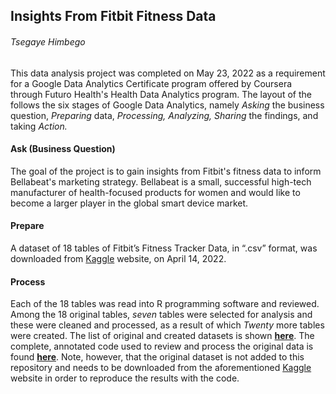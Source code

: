 ## Insights From Fitbit Fitness Data
###### _Tsegaye Himbego_
This data analysis project was completed on May 23, 2022 as a requirement for a Google Data Analytics Certificate program offered by Coursera through Futuro Health's Health Data Analytics program. The layout of the follows the six stages of Google Data Analytics, namely _Asking_ the business question, _Preparing_ data, _Processing,_ _Analyzing,_ _Sharing_ the findings, and taking _Action._
#### Ask (Business Question)
The goal of the project is to gain insights from Fitbit's fitness data to inform Bellabeat's marketing strategy. Bellabeat is a small, successful high-tech manufacturer of health-focused products for women and would like to become a larger player in the global smart device market.
#### Prepare
A dataset of 18 tables of Fitbit’s Fitness Tracker Data, in “.csv” format, was downloaded from [Kaggle](https://www.kaggle.com/datasets/arashnic/fitbit) website, on April 14, 2022. 
#### Process
Each of the 18 tables was read into R programming software and reviewed. Among the 18 original tables, _seven_ tables were selected for analysis and these were cleaned and processed, as a result of which _Twenty_ more tables were created. The list of original and created datasets is shown <b> [here](https://github.com/tsegayeh/InsightsFromFitBitData/blob/main/DataProcessing.PNG)</b>. The complete, annotated code used to review and process the original data is found <b>[here](https://github.com/tsegayeh/InsightsFromFitBitData/blob/main/HDAcapstone.R)</b>. Note, however, that the original dataset is not added to this repository and needs to be downloaded from the aforementioned [Kaggle](https://www.kaggle.com/datasets/arashnic/fitbit) website in order to reproduce the results with the code. 
